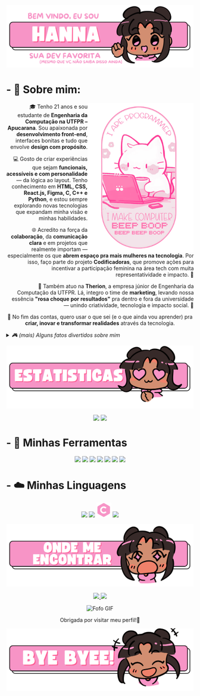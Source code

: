 ![alt text](./images/Hanna.svg)

# - 🎀 Sobre mim:
<img src="./images/Cat.svg" align="right" height="400
">

<P align= "right">
🎓 Tenho 21 anos e sou estudante de <strong>Engenharia da Computação na UTFPR – Apucarana</strong>. Sou apaixonada por <strong>desenvolvimento front-end</strong>, interfaces bonitas e tudo que envolve <strong>design com propósito</strong>.
</p>

<P align= "right">
💻 Gosto de criar experiências que sejam <strong>funcionais, acessíveis e com personalidade</strong> — da lógica ao layout. Tenho conhecimento em <strong>HTML, CSS, React.js, Figma, C, C++ e Python</strong>, e estou sempre explorando novas tecnologias que expandam minha visão e minhas habilidades.
</p>

<P align= "right">
🌐 Acredito na força da <strong>colaboração</strong>, da <strong>comunicação clara</strong> e em projetos que realmente importam — especialmente os que <strong>abrem espaço pra mais mulheres na tecnologia</strong>. Por isso, faço parte do projeto <strong>Codificadoras</strong>, que promove ações para incentivar a participação feminina na área tech com muita representatividade e impacto. 💜
</p>

<p align= "right">
🎯 Também atuo na <strong>Therion</strong>, a empresa júnior de Engenharia da Computação da UTFPR. Lá, integro o time de <strong>marketing</strong>, levando nossa essência <strong>"rosa choque por resultados"</strong> pra dentro e fora da universidade — unindo criatividade, tecnologia e impacto social. 🩷
</p>

<P align= "center">
🚀 No fim das contas, quero usar o que sei (e o que ainda vou aprender) pra <strong>criar, inovar e transformar realidades</strong> através da tecnologia.
</p>

<details>
<summary title="Clique pra abrir!"><em>🎮 (mais) Alguns fatos divertidos sobre mim</em></summary>


  <p align="center">
  🌍 Sonho em trabalhar de qualquer lugar do mundo, criar projetos com alma e <strong>viver daquilo que me empolga</strong>.
</p>

</details>

<p></p>

![alt text](./images/Estatisticas.svg)
<p align="center">
  <img 
    height="200" 
    src="https://github-readme-stats.vercel.app/api?username=hanntterene&show_icons=true&theme=tokyonight&title_color=ffb3ec&icon_color=ff9de6&text_color=fad6ff&bg_color=00000000&border_color=ffb3ec&locale=pt-br" 
  />
  <img 
    height="200" 
    src="https://github-readme-stats.vercel.app/api/top-langs/?username=hanntterene&layout=compact&theme=tokyonight&title_color=ffb3ec&text_color=fad6ff&bg_color=00000000&border_color=ffb3ec&langs_count=8&custom_title=Linguagens%20Favoritas" 
  />
</p>

# - 🐼 Minhas Ferramentas
<p align="center">
  <img src="https://img.icons8.com/?size=100&id=GflC6KLkdd0Y&format=png&color=f794c6" height = "35" />
  <img src="https://img.icons8.com/?size=100&id=HDd694003FZa&format=png&color=f794c6" height = "40" />
  <img src="https://img.icons8.com/?size=100&id=MSSIu6fxvJKT&format=png&color=f794c6" height = "40" />
  <img src="https://img.icons8.com/?size=100&id=047WZAFDnkVp&format=png&color=f794c6" height = "40" />
  <img src="https://img.icons8.com/?size=100&id=38571&format=png&color=f794c6" height = "40" />
  <img src="https://img.icons8.com/?size=100&id=qTLQNQjXAvIV&format=png&color=f794c6" height = "38" />
  <img src="https://img.icons8.com/?size=100&id=23028&format=png&color=f794c6" height = "40" />

</p>

# - ☁️ Minhas Linguagens
<p align="center">
  <img src="https://img.icons8.com/?size=100&id=12584&format=png&color=f794c6" height = "40" />
  <img src="https://img.icons8.com/?size=100&id=55199&format=png&color=f794c6" height = "40" />
  <img src="images\C.svg" height = "40" />
  <img src="https://img.icons8.com/?size=100&id=39854&format=png&color=f794c6" height = "40" />
</p>

![alt text](./images/Onde.svg)

<p align="center"> 
  <a href="https://www.instagram.com/hanntterene/" target="_blank"> 
    <img src="https://img.shields.io/badge/Instagram-ff9de6?style=for-the-badge&logo=instagram&logoColor=white" /> 
  </a> 
  <a href="https://www.linkedin.com/in/lohanna-monteiro-8a8a051b4/" target="_blank"> 
    <img src="https://img.shields.io/badge/LinkedIn-e0b3ff?style=for-the-badge&logo=linkedin&logoColor=white" /> 
  </a> 
</p>

<p align="center" >
  <img height="250" src="https://user-images.githubusercontent.com/74038190/212750155-3ceddfbd-19d3-40a3-87af-8d329c8323c4.gif" alt="Fofo GIF"/>
</p>

<p align="center">
  Obrigada por visitar meu perfil!💜
</p>

![alt text](./images/Bye.svg)
